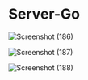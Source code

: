 # Server-Go


![Screenshot (186)](https://github.com/user-attachments/assets/9fe1491a-d38a-4b2a-b34f-87011ecd8c21)

![Screenshot (187)](https://github.com/user-attachments/assets/29e24889-5e54-47cf-b3f1-430a6f5df81b)


![Screenshot (188)](https://github.com/user-attachments/assets/a0aa5a04-311e-4c2e-b588-da96d1e8b2dc)
